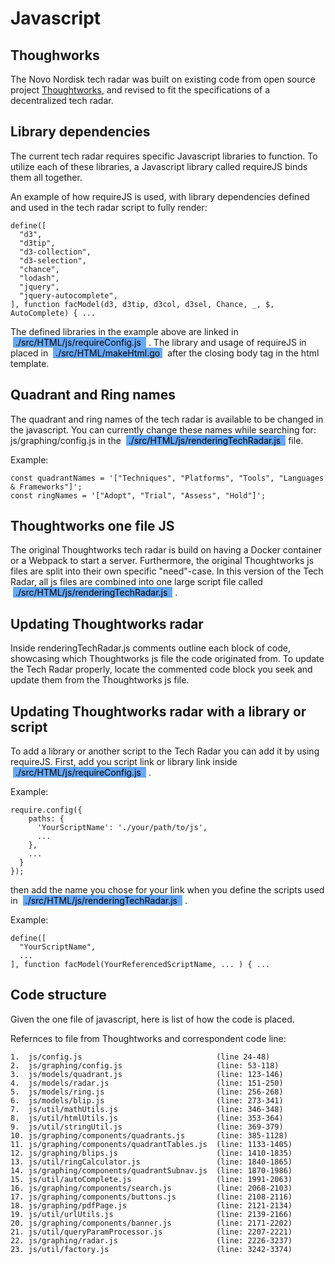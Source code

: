 # Javascript

## Thoughworks 
The Novo Nordisk tech radar was built on existing code from open source project [Thoughtworks](https://github.com/thoughtworks/build-your-own-radar/), and revised to fit the specifications of a decentralized tech radar.

## Library dependencies
The current tech radar requires specific Javascript libraries to function. To utilize each of these libraries, a Javascript library called requireJS binds them all together.

An example of how requireJS is used, with library dependencies defined and used in the tech radar script to fully render:

```
define([
  "d3",
  "d3tip",
  "d3-collection",
  "d3-selection",
  "chance",
  "lodash",
  "jquery",
  "jquery-autocomplete",
], function facModel(d3, d3tip, d3col, d3sel, Chance, _, $, AutoComplete) { ...
```

The defined libraries in the example above are linked in <mark style="background-color: #69a8f5; margin:0 4px; padding: 0 4px"> ./src/HTML/js/requireConfig.js </mark>. The library and usage of requireJS in placed in <mark style="background-color: #69a8f5; margin:0 4px; padding: 0 4px"> ./src/HTML/makeHtml.go</mark> after the closing body tag in the html template.


## Quadrant and Ring names
The quadrant and ring names of the tech radar is available to be changed in the javascript. You can currently change these names while searching for: js/graphing/config.js in the <mark style="background-color: #69a8f5; margin:0 4px; padding: 0 4px"> ./src/HTML/js/renderingTechRadar.js </mark> file.

Example:
```
const quadrantNames = '["Techniques", "Platforms", "Tools", "Languages & Frameworks"]';
const ringNames = '["Adopt", "Trial", "Assess", "Hold"]';
```

## Thoughtworks one file JS
The original Thoughtworks tech radar is build on having a Docker container or a Webpack to start a server. Furthermore, the original Thoughtworks js files are split into their own specific "need"-case. In this version of the Tech Radar, all js files are combined into one large script file called <mark style="background-color: #69a8f5; margin:0 4px; padding: 0 4px"> ./src/HTML/js/renderingTechRadar.js </mark>.

## Updating Thoughtworks radar
Inside renderingTechRadar.js comments outline each block of code, showcasing which Thoughtworks js file the code originated from. To update the Tech Radar properly, locate the commented code block you seek and update them from the Thoughtworks js file.

## Updating Thoughtworks radar with a library or script
To add a library or another script to the Tech Radar you can add it by using requireJS. First, add you script link or library link inside <mark style="background-color: #69a8f5; margin:0 4px; padding: 0 4px"> ./src/HTML/js/requireConfig.js </mark>.

Example:
```
require.config({
    paths: {
      'YourScriptName': './your/path/to/js',
      ...  
    },
    ...
  }
});
```

then add the name you chose for your link when you define the scripts used in <mark style="background-color: #69a8f5; margin:0 4px; padding: 0 4px"> ./src/HTML/js/renderingTechRadar.js </mark>.

Example:
```
define([
  "YourScriptName",
  ...
], function facModel(YourReferencedScriptName, ... ) { ...
```

## Code structure
Given the one file of javascript, here is list of how the code is placed. 

Refernces to file from Thoughtworks and correspondent code line:
```
1.  js/config.js                              (line 24-48) 
2.  js/graphing/config.js                     (line: 53-118)
3.  js/models/quadrant.js                     (line: 123-146)
4.  js/models/radar.js                        (line: 151-250)
5.  js/models/ring.js                         (line: 256-268)
6.  js/models/blip.js                         (line: 273-341)
7.  js/util/mathUtils.js                      (line: 346-348)
8.  js/util/htmlUtils.js                      (line: 353-364)
9.  js/util/stringUtil.js                     (line: 369-379)
10. js/graphing/components/quadrants.js       (line: 385-1128)
11. js/graphing/components/quadrantTables.js  (line: 1133-1405)
12. js/graphing/blips.js                      (line: 1410-1835)
13. js/util/ringCalculator.js                 (line: 1840-1865)
14. js/graphing/components/quadrantSubnav.js  (line: 1870-1986)
15. js/util/autoComplete.js                   (line: 1991-2063)
16. js/graphing/components/search.js          (line: 2068-2103)
17. js/graphing/components/buttons.js         (line: 2108-2116)
18. js/graphing/pdfPage.js                    (line: 2121-2134)
19. js/util/urlUtils.js                       (line: 2139-2166)
20. js/graphing/components/banner.js          (line: 2171-2202)
21. js/util/queryParamProcessor.js            (line: 2207-2221)
22. js/graphing/radar.js                      (line: 2226-3237)
23. js/util/factory.js                        (line: 3242-3374)
```
